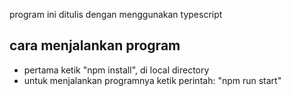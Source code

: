 program ini ditulis dengan menggunakan typescript

## cara menjalankan program

- pertama ketik "npm install", di local directory
- untuk menjalankan programnya ketik perintah: "npm run start"
